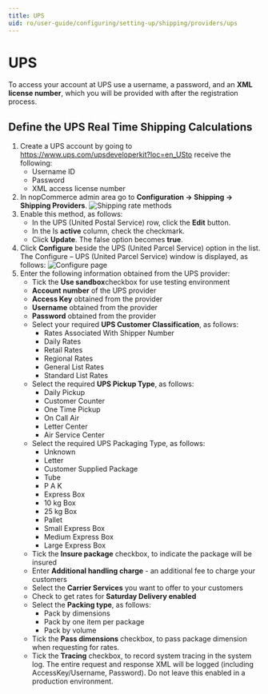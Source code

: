 ```yaml
---
title: UPS
uid: ro/user-guide/configuring/setting-up/shipping/providers/ups
---
```


# UPS

To access your account at UPS use a username, a password, and an **XML license number**, which you will be provided with after the registration process.

## Define the UPS Real Time Shipping Calculations

1. Create a UPS account by going to <https://www.ups.com/upsdeveloperkit?loc=en_USto> receive the following: 
    * Username ID
    * Password
    * XML access license number
2. In nopCommerce admin area go to **Configuration → Shipping → Shipping Providers**. ![Shipping rate methods](_static/ups/shipping-rate-methods.png)
3. Enable this method, as follows: 
    * In the UPS (United Postal Service) row, click the **Edit** button.
    * In the Is **active** column, check the checkmark.
    * Click **Update**. The false option becomes **true**.
4. Click **Configure** beside the UPS (United Parcel Service) option in the list. The Configure – UPS (United Parcel Service) window is displayed, as follows: ![Configure page](_static/ups/ups-configure.png)
5. Enter the following information obtained from the UPS provider: 
    * Tick the **Use sandbox**checkbox for use testing environment
    * **Account number** of the UPS provider
    * **Access Key** obtained from the provider
    * **Username** obtained from the provider
    * **Password** obtained from the provider
    * Select your required **UPS Customer Classification**, as follows: 
        * Rates Associated With Shipper Number
        * Daily Rates
        * Retail Rates
        * Regional Rates
        * General List Rates
        * Standard List Rates
    * Select the required **UPS Pickup Type**, as follows: 
        * Daily Pickup
        * Customer Counter
        * One Time Pickup
        * On Call Air
        * Letter Center
        * Air Service Center
    * Select the required UPS Packaging Type, as follows: 
        * Unknown
        * Letter
        * Customer Supplied Package
        * Tube
        * P A K
        * Express Box
        * 10 kg Box
        * 25 kg Box
        * Pallet
        * Small Express Box
        * Medium Express Box
        * Large Express Box
    * Tick the **Insure package** checkbox, to indicate the package will be insured
    * Enter **Additional handling charge** - an additional fee to charge your customers
    * Select the **Carrier Services** you want to offer to your customers
    * Check to get rates for **Saturday Delivery enabled**
    * Select the **Packing type**, as follows: 
        * Pack by dimensions
        * Pack by one item per package
        * Pack by volume
    * Tick the **Pass dimensions** checkbox, to pass package dimension when requesting for rates.
    * Tick the **Tracing** checkbox, to record system tracing in the system log. The entire request and response XML will be logged (including AccessKey/Username, Password). Do not leave this enabled in a production environment.
